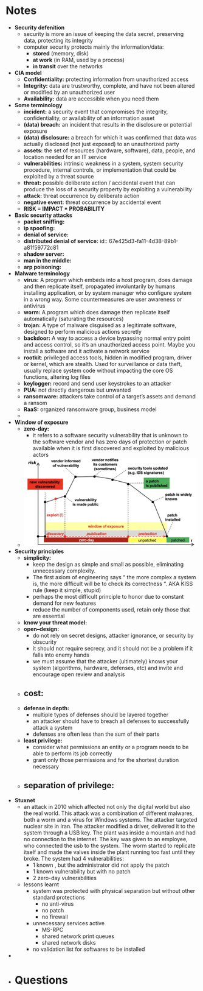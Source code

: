 # Notes
- **Security defenition**
	- security is more an issue of keeping the data secret, preserving data, protecting its integrity
	- computer security protects mainly the information/data:
		- **stored** (memory, disk)
		- **at work** (in RAM, used by a process)
		- **in transit** over the networks
- **CIA model**
	- **Confidentiality:** protecting information from unauthorized access
	- **Integrity:** data are trustworthy, complete, and have not been altered or modified by an unauthorized user
	- **Availability:** data are accessible when you need them
- **Some terminology**
	- **incident:** a security event that compromises the integrity, confidentiality, or availability of an information asset
	- **(data) breach:** an incident that results in the disclosure or potential exposure
	- **(data) disclosure:** a breach for which it was confirmed that data was actually disclosed (not just exposed) to an unauthorized party
	- **assets:** the set of resources (hardware, software), data, people, and location needed for an IT service
	- **vulnerabilities:** intrinsic weakness in a system, system security procedure, internal controls, or implementation that could be exploited by a threat source
	- **threat:** possible deliberate action / accidental event that can produce the loss of a security property by exploiting a vulnerability
	- **attack:** threat occurrence by deliberate action
	- **negative event:** threat occurrence by accidental event
	- **RISK = IMPACT * PROBABILITY**
- **Basic security attacks**
	- **packet sniffing:**
	- **ip spoofing:**
	- **denial of service:**
	- **distributed denial of service:**
	  id:: 67e425d3-fa11-4d38-89b1-a81f59772c81
	- **shadow server:**
	- **man in the middle:**
	- **arp poisoning:**
- **Malware terminology**
	- **virus:** A program which embeds into a host program, does damage and then replicate itself, propagated involuntarily by humans installing application, or by system manager who configure system in a wrong way. Some countermeasures are user awareness or antivirus
	- **worm:** A program which does damage then replicate itself automatically (saturating the resources)
	- **trojan:** A type of malware disguised as a legitimate software, designed to
	  perform malicious actions secretly
	- **backdoor:** A way to access a device bypassing normal entry point and access control, so it’s an unauthorized access point. Maybe you install a software and it activate a network service
	- **rootkit**: privileged access tools, hidden in modified program, driver or kernel, which are stealth. Used for surveillance or data theft, usually replace system code without impacting the core OS functions, altering log files
	- **keylogger:** record and send user keystrokes to an attacker
	- **PUA:** not directly dangerous but unwanted
	- **ransomware:** attackers take control of a target’s assets and demand a ransom
	- **RaaS:** organized ransomware group, business model
	-
- **Window of exposure**
	- **zero-day:**
		- it refers to a software security vulnerability that is unknown to the software vendor and has zero days of protection or patch available when it is first discovered and exploited by malicious actors
	- ![image.png](../assets/image_1742852621933_0.png)
- **Security principles**
	- **simplicity:**
		- keep the design as simple and small as possible, eliminating unnecessary complexity.
		- The first axiom of engineering says “ the more complex a system is, the more difficult will be to check its correctness “. AKA KISS rule (keep it simple, stupid)
		- perhaps the most difficult principle to honor due to constant demand for new features
		- reduce the number of components used, retain only those that are essential
	- **know your threat model:**
	- **open–design:**
		- do not rely on secret designs, attacker ignorance, or security by obscurity
		- it should not require secrecy, and it should not be a problem if it falls into enemy hands
		- we must assume that the attacker (ultimately) knows your system (algorithms, hardware, defenses, etc) and invite and encourage open review and analysis
	- **cost:**
		-
	- **defense in depth:**
		- multiple types of defenses should be layered together
		- an attacker should have to breach all defenses to successfully attack a system
		- defenses are often less than the sum of their parts
	- **least privilege:**
		- consider what permissions an entity or a program needs to be able to perform its job correctly
		- grant only those permissions and for the shortest duration necessary
	- **separation of privilege:**
		-
- **Stuxnet**
	- an attack in 2010 which affected not only the digital world but also the real world. This attack was a combination of different malwares, both a worm and a virus for Windows systems. The attacker targeted nuclear site in Iran. The attacker modified a driver, delivered it to the system through a USB key. The plant was inside a mountain and had no connection to the internet. The key
	  was given to an employee, who connected the usb to the system. The worm started
	  to replicate itself and made the valves inside the plant running too fast until they broke.
	  The system had 4 vulnerabilities:
		- 1 known , but the administrator did not apply the patch
		- 1 known vulnerability but with no patch
		- 2 zero-day vulnerabilities
	- lessons learnt
		- system was protected with physical separation but without other standard protections
			- no anti-virus
			- no patch
			- no firewall
		- unnecessary services active
			- MS-RPC
			- shared network print queues
			- shared network disks
		- no validation list for softwares to be installed
-
- # Questions
